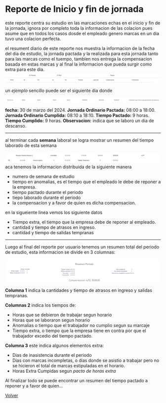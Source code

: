 # Reporte de Inicio y fin de jornada

este reporte centra su estudio en las marcaciones echas en el inicio y fin de la jornada, ignora por completo toda la informacion de las colacion pues asume que en todos los casos dosde el empleado genero marcas en un dia tuvo una colacion perfecta.

el resument diario de este reporte nos muestra la informacion de la fecha del dia de estudio, la jornada pactada y la realizada para esta jornada tanto para las marcas como el tuempo, tambien nos entrega la compensacion basada en estas marcas y al final la informacion que pueda surgir como extra para este dia.
![diaHead](./img/dd0ifj.png)


un _ejemplo_ sencillo puede ser el siguiente dia donde

![diarest](./img/ddifj.png)

**fecha:** 30 de marzo del 2024.
**Jornada Ordinario Pactada:** 08:00 a 18:00.
**Jornada Ordinario Cumplida:** 08:10 a 18:10.
**Tiempo Pactado:** 9 horas.
**Tiempo Cumplido:** 9 horas.
**Observacion:** indica que se laboro un dia de descanso.

 ---
al terminar cada **semana** laboral se logra mostrar un resumen del tiempo laborado de esta semana

![sem](./img/semanaifj.png)
 aca tenemos la informacion distribuida de la siguiente manera
 
 * numero de semana de estudio
 * tiempo en anomalias, es el tiempo que el empleado le debe de reponer a la empresa.
 * tiempo pactado durante el periodo
 * tiepo laborado durante el periodo
 * la compensacion y a favor de quien es dicha compensacion.

 en la sigueiente linea vemos los siguiente datos
 * Tiempo extra, el tiempo que la empresa debe de reponer al empleado.
 * cantidad y tiempo de atrasos en ingreso.
 * cantidad y tiempo de salidas tempranas

---
Luego  al final del reporte por usuario tenemos un resumen total del periodo de estudio, esta informacion se divide en 3 columnas:

![per](./img/periodoifj.png)

**Columna 1**
indica la cantidades y tiempo de atrasos en ingreso y salidas tempranas.

**Columnas 2**
indica los tiempos de:
* Horas que se debieron de trabajar segun horario
* Horas que se laboraron segun horario
* Anomalias o tiempo que el trabajador no cumplio segun su marcaje
* Tiempo extra, o tiempo que la empresa tiene en contra por que el trabajador excedio del tiempo pactado.

**Columna 3**
este indica algunos elementos extra:
* Dias de inasistencia durante el periodo
* Dias con marcas incompletas, o dias donde se asistio a trabajar pero no se hicieron el total de marcas estipuladas en el horario.
* Horas Extra Cumpidas segun _pacto de horas extra_

Al finalizar todo se puede encontrar un resumen del tiempo pactado a reponer y a favor de quien...


[Volver](./ReporteLau.MD)